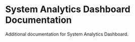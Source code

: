 # System Analytics Dashboard Documentation

Additional documentation for System Analytics Dashboard.
